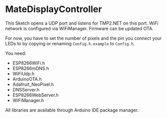 # MateDisplayController

This Sketch opens a UDP port and listens for TMP2.NET on this port.
WiFi network is configured via WiFiManager.
Firmware can be updated OTA.

For now, you have to set the number of pixels and the pin you connect your LEDs to by copying or renaming `Config.h.example` to `Config.h`.

You need: 

- ESP8266WiFi.h
- ESP8266mDNS.h
- WiFiUdp.h
- ArduinoOTA.h
- Adafruit_NeoPixel.h
- DNSServer.h
- ESP8266WebServer.h
- WiFiManager.h

All libraries are available through Arduino IDE package manager.
